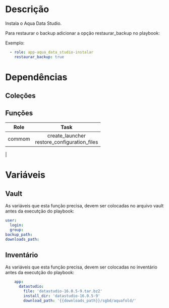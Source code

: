 # Descrição

Instala o Aqua Data Studio.

Para restaurar o backup adicionar a opção restaurar_backup no playbook:

Exemplo:
```yaml
  - role: app-aqua_data_studio-instalar
    restaurar_backup: true
```

# Dependências

## Coleções

## Funções

|Role|Task|
| :---: | :---: |
|commom|create_launcher<br>restore_configuration_files|
| 

# Variáveis

## Vault

As variáveis que esta função precisa, devem ser colocadas no arquivo vault antes da executção do playbook:

```yaml
user:
  login: 
  group: 
backup_path: 
downloads_path: 
```

## Inventário

As variáveis que esta função precisa, devem ser colocadas no inventário antes da executção do playbook:

```yaml
    app:
      datastudio:
        file: 'datastudio-16.0.5-9.tar.bz2'
        install_dir: 'datastudio-16.0.5-9'
        download_path: '{{downloads_path}}/sgbd/aquafold/'
```